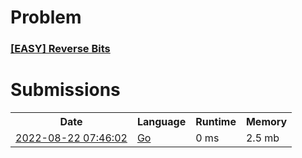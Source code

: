 <h1>Problem</h1>
<h3><a href="https://leetcode.com/problems/reverse-bits/description/">[EASY] Reverse Bits</a></h3>

<h1>Submissions</h1>
<table>
<tr>
<th>Date</th> <th>Language</th> <th>Runtime</th> <th>Memory</th>
</tr>
<tr>
<td> <a href="https://leetcode.com/submissions/detail/780028090/"> 2022-08-22 07:46:02 </a> </td>
<td> <a href="./0190.%20Reverse%20Bits.go"> Go </a> </td>
<td> 0 ms </td>
<td> 2.5 mb </td>
</tr>
</table>